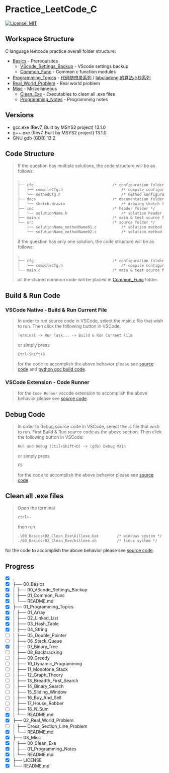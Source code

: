 # Practice_LeetCode_C

[![License: MIT](https://img.shields.io/badge/License-MIT-yellow.svg)](https://opensource.org/licenses/MIT)

## Workspace Structure

C language leetcode practice overall folder structure:

- [Basics](00_Basics/) - Prerequisites
  - [VScode_Settings_Backup](00_Basics/00_VScode_Settings_Backup) - VScode settings backup
  - [Common_Func](00_Basics/01_Common_Func/) - Common c function modules
- [Programming_Topics](Programming_Topics/) - [代码随想录系列](https://programmercarl.com/) / [labuladong 的算法小抄系列](https://labuladong.github.io/algo/home/)
- [Real_World_Problem](02_Real_World_Problem/) - Real world problem
- [Misc](03_Misc/) - Miscellaneous
  - [Clean_Exe](03_Misc/00_Clean_Exe/) - Executables to clean all .exe files
  - [Programming_Notes](03_Misc/01_Programming_Notes/) - Programming notes

## Versions

- gcc.exe (Rev7, Built by MSYS2 project) 13.1.0
- g++.exe (Rev7, Built by MSYS2 project) 13.1.0
- GNU gdb (GDB) 13.2

## Code Structure

> If the question has multiple solutions, the code structure will be as follows:
>
> ```txt
> .
> ├── cfg                                   /* configuration folder */
> │   ├── compileCfg.h                          /* compile configuration */
> │   └── methodCfg.h                           /* method configuration */
> ├── docs                                  /* documentation folder */
> │   └── sketch.drawio                         /* drawing sketch file */
> ├── inc                                   /* header folder */
> │   └── solutionName.h                        /* solution header file */
> ├── main.c                                /* main & test source file */
> └── src                                   /* source folder */
>     ├── solutionName_methodName01.c           /* solution method 01 source file */
>     └── solutionName_methodName02.c           /* solution method 02 source file */
> ```
>
> if the question has only one solution, the code structure will be as follows:
>
> ```txt
> .
> ├── cfg                                   /* configuration folder */
> │   └── compileCfg.h                          /* compile configuration */
> └── main.c                                /* main & test source file */
> ```
>
> all the shared common code will be placed in [Common_Func](00_Basics/01_Common_Func/) folder.

## Build & Run Code

### VSCode Native - Build & Run Current File

> In order to run source code in VSCode, select the main.c file that wish to run. Then click the following button in VSCode:
>
> ```txt
> Terminal -> Run Task... -> Build & Run Current File
> ```
>
> or simply press
>
> ```txt
> Ctrl+Shift+B
> ```
>
> for the code to accomplish the above behavior please see [source code](.vscode/tasks.json) and [python gcc build code](.vscode/build.py).

### VSCode Extension - Code Runner

> for the `Code Runner` vscode extension to accomplish the above behavior please see [source code](.vscode/settings.json).

## Debug Code

> In order to debug source code in VSCode, select the .c file that wish to run.
> First Build & Run source code as the above section.
> Then click the following button in VSCode:
>
> ```txt
> Run and Debug (Ctil+Shift+D) -> (gdb) Debug Main
> ```
>
> or simply press
>
> ```txt
> F5
> ```
>
> for the code to accomplish the above behavior please see [source code](.vscode/launch.json).

## Clean all .exe files

> Open the terminal
>
> ```txt
> ctrl+~
> ```
>
> then run
>
> ```txt
> .\00_Basics\02_Clean_Exe\killexe.bat        /* windows system */
> ./00_Basics/02_Clean_Exe/killexe.sh         /* linux system */
> ```

for the code to accomplish the above behavior please see [source code](./00_Basics/02_Clean_Exe/).

## Progress

- [x] .
- [x] ├── 00_Basics
- [x] │   ├── 00_VScode_Settings_Backup
- [x] │   ├── 01_Common_Func
- [x] │   └── README.md
- [x] ├── 01_Programming_Topics
- [x] │   ├── 01_Array
- [x] │   ├── 02_Linked_List
- [x] │   ├── 03_Hash_Table
- [x] │   ├── 04_String
- [ ] │   ├── 05_Double_Pointer
- [ ] │   ├── 06_Stack_Queue
- [x] │   ├── 07_Binary_Tree
- [ ] │   ├── 08_Backtracking
- [ ] │   ├── 09_Greedy
- [ ] │   ├── 10_Dynamic_Programming
- [ ] │   ├── 11_Monotone_Stack
- [ ] │   ├── 12_Graph_Theory
- [ ] │   ├── 13_Breadth_First_Search
- [ ] │   ├── 14_Binary_Search
- [ ] │   ├── 15_Sliding_Window
- [ ] │   ├── 16_Buy_And_Sell
- [ ] │   ├── 17_House_Robber
- [ ] │   ├── 18_N_Sum
- [x] │   └── README.md
- [x] ├── 02_Real_World_Problem
- [ ] │   ├── Cross_Section_Line_Problem
- [x] │   └── README.md
- [x] ├── 03_Misc
- [x] │   ├── 00_Clean_Exe
- [x] │   ├── 01_Programming_Notes
- [x] │   └── README.md
- [x] ├── LICENSE
- [x] └── README.md
